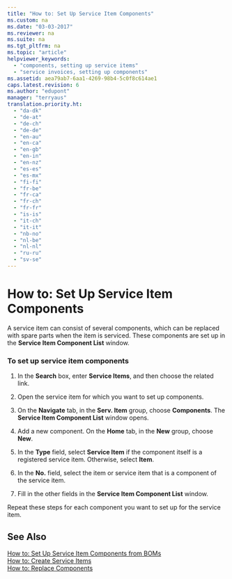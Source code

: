 ```yaml
---
title: "How to: Set Up Service Item Components"
ms.custom: na
ms.date: "03-03-2017"
ms.reviewer: na
ms.suite: na
ms.tgt_pltfrm: na
ms.topic: "article"
helpviewer_keywords: 
  - "components, setting up service items"
  - "service invoices, setting up components"
ms.assetid: aea79ab7-6aa1-4269-98b4-5c0f8c614ae1
caps.latest.revision: 6
ms.author: "edupont"
manager: "terryaus"
translation.priority.ht: 
  - "da-dk"
  - "de-at"
  - "de-ch"
  - "de-de"
  - "en-au"
  - "en-ca"
  - "en-gb"
  - "en-in"
  - "en-nz"
  - "es-es"
  - "es-mx"
  - "fi-fi"
  - "fr-be"
  - "fr-ca"
  - "fr-ch"
  - "fr-fr"
  - "is-is"
  - "it-ch"
  - "it-it"
  - "nb-no"
  - "nl-be"
  - "nl-nl"
  - "ru-ru"
  - "sv-se"
---
```

# How to: Set Up Service Item Components
A service item can consist of several components, which can be replaced with spare parts when the item is serviced. These components are set up in the **Service Item Component List** window.  
  
### To set up service item components  
  
1.  In the **Search** box, enter **Service Items**, and then choose the related link.  
  
2.  Open the service item for which you want to set up components.  
  
3.  On the **Navigate** tab, in the **Serv. Item** group, choose **Components**. The **Service Item Component List** window opens.  
  
4.  Add a new component. On the **Home** tab, in the **New** group, choose **New**.  
  
5.  In the **Type** field, select **Service Item** if the component itself is a registered service item. Otherwise, select **Item**.  
  
6.  In the **No.** field, select the item or service item that is a component of the service item.  
  
7.  Fill in the other fields in the **Service Item Component List** window.  
  
 Repeat these steps for each component you want to set up for the service item.  
  
## See Also  
 [How to: Set Up Service Item Components from BOMs](../Service/how-to-set-up-service-item-components-from-boms.md)   
 [How to: Create Service Items](../Service/how-to-create-service-items.md)   
 [How to: Replace Components](../Service/how-to-replace-components.md)